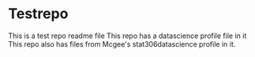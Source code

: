 # Testrepo

This is a test repo readme file
This repo has a datascience profile file in it
This repo also has files from Mcgee's stat306datascience profile in it.
